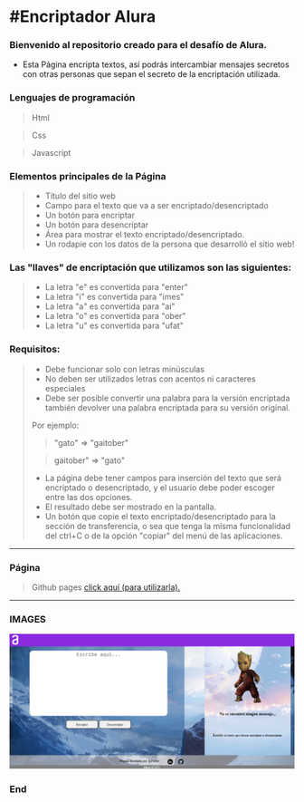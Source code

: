 # #Encriptador Alura

### Bienvenido al repositorio creado para el desafío de Alura.
- Esta Página encripta textos, así podrás intercambiar mensajes secretos con otras personas que sepan el secreto de la encriptación utilizada.

### Lenguajes de programación
> Html

>Css

>Javascript

### Elementos principales de la Página
>+ Título del sitio web
>+ Campo para el texto que va a ser encriptado/desencriptado
>+ Un botón para encriptar
>+ Un botón para desencriptar
>+ Área para mostrar el texto encriptado/desencriptado.
>+ Un rodapie con los datos de la persona que desarrolló el sitio web!

### Las "llaves" de encriptación que utilizamos son las siguientes:
>+ La letra "e" es convertida para "enter"
>+ La letra "i" es convertida para "imes"
>+ La letra "a" es convertida para "ai"
>+ La letra "o" es convertida para "ober"
>+ La letra "u" es convertida para "ufat"

### Requisitos:

>+ Debe funcionar solo con letras minúsculas
>+ No deben ser utilizados letras con acentos ni caracteres especiales
>+ Debe ser posible convertir una palabra para la versión encriptada también devolver una palabra encriptada para su versión original.
>
> Por ejemplo:
> 
>> "gato" => "gaitober"
> 
>> gaitober" => "gato"
>
>+ La página debe tener campos para
inserción del texto que será encriptado o desencriptado, y el usuario debe poder escoger entre las dos opciones.
>+ El resultado debe ser mostrado en la pantalla.
>+ Un botón que copie el texto encriptado/desencriptado para la sección de transferencia, o sea que tenga la misma funcionalidad del ctrl+C o de la opción "copiar" del menú de las aplicaciones.

----

### Página
>Github pages [click aquí (para utilizarla).](https://pablochavez22.github.io/encriptadorAlura/)
                
----

### IMAGES
![imagen final del desafio Alura](https://github.com/PabloChavez22/encriptadorAlura/blob/main/media/Captura%20de%20pantalla.png)


### End
